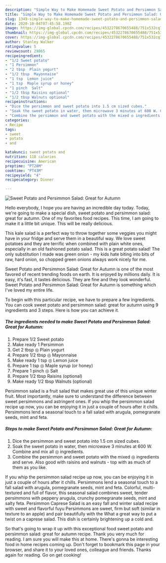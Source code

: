 ```yaml
---
description: "Simple Way to Make Homemade Sweet Potato and Persimmon Salad: Great for Autumn"
title: "Simple Way to Make Homemade Sweet Potato and Persimmon Salad: Great for Autumn"
slug: 1349-simple-way-to-make-homemade-sweet-potato-and-persimmon-salad-great-for-autumn
date: 2020-10-04T07:45:58.190Z
image: https://img-global.cpcdn.com/recipes/4532278670655488/751x532cq70/sweet-potato-and-persimmon-salad-great-for-autumn-recipe-main-photo.jpg
thumbnail: https://img-global.cpcdn.com/recipes/4532278670655488/751x532cq70/sweet-potato-and-persimmon-salad-great-for-autumn-recipe-main-photo.jpg
cover: https://img-global.cpcdn.com/recipes/4532278670655488/751x532cq70/sweet-potato-and-persimmon-salad-great-for-autumn-recipe-main-photo.jpg
author: Stanley Walker
ratingvalue: 5
reviewcount: 29865
recipeingredient:
- "1/2 Sweet potato"
- "1 Persimmon"
- "2 tbsp  Plain yogurt"
- "1/2 tbsp  Mayonnaise"
- "1 tsp  Lemon juice"
- "1 tsp  Maple syrup or honey"
- "1 pinch  Salt"
- "1/2 tbsp Raisins optional"
- "1/2 tbsp Walnuts optional"
recipeinstructions:
- "Dice the persimmon and sweet potato into 1.5 cm sized cubes."
- "Soak the sweet potato in water, then microwave 3 minutes at 600 W. Combine and mix all ◎ ingredients."
- "Combine the persimmon and sweet potato with the mixed ◎ ingredients and serve. Also good with raisins and walnuts - top with as much of them as you like."
categories:
- Recipe
tags:
- sweet
- potato
- and

katakunci: sweet potato and 
nutrition: 118 calories
recipecuisine: American
preptime: "PT28M"
cooktime: "PT43M"
recipeyield: "4"
recipecategory: Dinner

---
```



![Sweet Potato and Persimmon Salad: Great for Autumn](https://img-global.cpcdn.com/recipes/4532278670655488/751x532cq70/sweet-potato-and-persimmon-salad-great-for-autumn-recipe-main-photo.jpg)

Hello everybody, I hope you are having an incredible day today. Today, we're going to make a special dish, sweet potato and persimmon salad: great for autumn. One of my favorites food recipes. This time, I am going to make it a little bit unique. This will be really delicious.

This kale salad is a perfect way to throw together some veggies you might have in your fridge and serve them in a beautiful way. We love sweet potatoes and they are terrific when combined with plain white ones, especially in an old fashioned potato salad. This is a great potato salad! The only substitution I made was green onion - my kids hate biting into bits of raw, hard onion, so chopped green onions always work nicely for me.

Sweet Potato and Persimmon Salad: Great for Autumn is one of the most favored of recent trending foods on earth. It is enjoyed by millions daily. It is easy, it's fast, it tastes delicious. They are fine and they look wonderful. Sweet Potato and Persimmon Salad: Great for Autumn is something which I've loved my entire life.


To begin with this particular recipe, we have to prepare a few ingredients. You can cook sweet potato and persimmon salad: great for autumn using 9 ingredients and 3 steps. Here is how you can achieve it.

<!--inarticleads1-->

##### The ingredients needed to make Sweet Potato and Persimmon Salad: Great for Autumn:

1. Prepare 1/2 Sweet potato
1. Make ready 1 Persimmon
1. Get 2 tbsp ◎ Plain yogurt
1. Prepare 1/2 tbsp ◎ Mayonnaise
1. Make ready 1 tsp ◎ Lemon juice
1. Prepare 1 tsp ◎ Maple syrup (or honey)
1. Prepare 1 pinch ◎ Salt
1. Prepare 1/2 tbsp Raisins (optional)
1. Make ready 1/2 tbsp Walnuts (optional)


Persimmon salad is a fruit salad that makes great use of this unique winter fruit. Most importantly, make sure to understand the difference between sweet persimmons and astringent ones. If you whip the persimmon salad recipe up now, you can be enjoying it in just a couple of hours after it chills. Persimmons lend a seasonal touch to a fall salad with arugula, pomegranate seeds, mint and feta. 

<!--inarticleads2-->

##### Steps to make Sweet Potato and Persimmon Salad: Great for Autumn:

1. Dice the persimmon and sweet potato into 1.5 cm sized cubes.
1. Soak the sweet potato in water, then microwave 3 minutes at 600 W. Combine and mix all ◎ ingredients.
1. Combine the persimmon and sweet potato with the mixed ◎ ingredients and serve. Also good with raisins and walnuts - top with as much of them as you like.


If you whip the persimmon salad recipe up now, you can be enjoying it in just a couple of hours after it chills. Persimmons lend a seasonal touch to a fall salad with arugula, pomegranate seeds, mint and feta. Colorful, multi-textured and full of flavor, this seasonal salad combines sweet, tender persimmons with peppery arugula, crunchy pomegranate seeds, mint and salty feta. Persimmon Caprese Salad is an easy fall and winter salad recipe with sweet and flavorful fuyu Persimmons are sweet, firm but soft (similar in texture to an apple) and pair beautifully with the What a great way to put a twist on a caprese salad. This dish is certainly brightening up a cold and. 

So that's going to wrap it up with this exceptional food sweet potato and persimmon salad: great for autumn recipe. Thank you very much for reading. I am sure you will make this at home. There's gonna be interesting food in home recipes coming up. Don't forget to bookmark this page in your browser, and share it to your loved ones, colleague and friends. Thanks again for reading. Go on get cooking!
